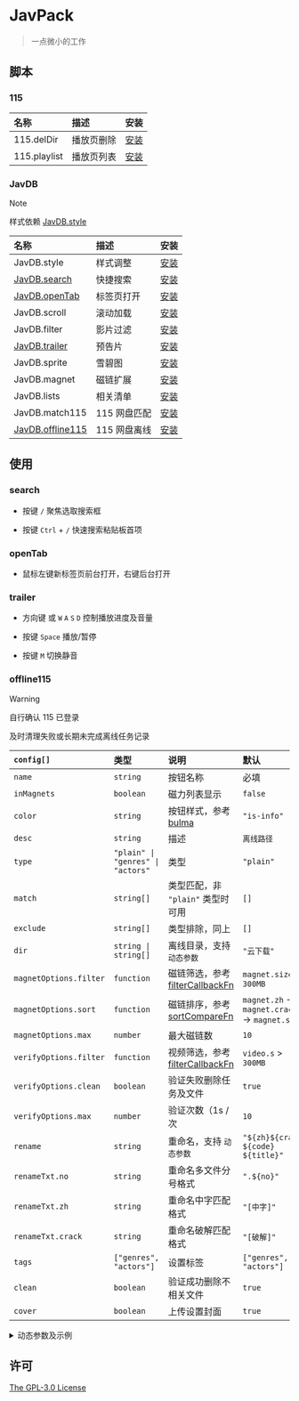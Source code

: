 # JavPack

> 一点微小的工作

## 脚本

### 115

| 名称         | 描述       | 安装                                                                           |
| :----------- | :--------- | :----------------------------------------------------------------------------- |
| 115.delDir   | 播放页删除 | [安装](https://github.com/bolin-dev/JavPack/raw/main/115/115.delDir.user.js)   |
| 115.playlist | 播放页列表 | [安装](https://github.com/bolin-dev/JavPack/raw/main/115/115.playlist.user.js) |

### JavDB

> [!NOTE]
> 样式依赖 [JavDB.style](https://github.com/bolin-dev/JavPack/raw/main/javdb/JavDB.style.user.js)

| 名称                            | 描述         | 安装                                                                                 |
| :------------------------------ | :----------- | :----------------------------------------------------------------------------------- |
| JavDB.style                     | 样式调整     | [安装](https://github.com/bolin-dev/JavPack/raw/main/javdb/JavDB.style.user.js)      |
| [JavDB.search](#search)         | 快捷搜索     | [安装](https://github.com/bolin-dev/JavPack/raw/main/javdb/JavDB.search.user.js)     |
| [JavDB.openTab](#opentab)       | 标签页打开   | [安装](https://github.com/bolin-dev/JavPack/raw/main/javdb/JavDB.openTab.user.js)    |
| JavDB.scroll                    | 滚动加载     | [安装](https://github.com/bolin-dev/JavPack/raw/main/javdb/JavDB.scroll.user.js)     |
| JavDB.filter                    | 影片过滤     | [安装](https://github.com/bolin-dev/JavPack/raw/main/javdb/JavDB.filter.user.js)     |
| [JavDB.trailer](#trailer)       | 预告片       | [安装](https://github.com/bolin-dev/JavPack/raw/main/javdb/JavDB.trailer.user.js)    |
| JavDB.sprite                    | 雪碧图       | [安装](https://github.com/bolin-dev/JavPack/raw/main/javdb/JavDB.sprite.user.js)     |
| JavDB.magnet                    | 磁链扩展     | [安装](https://github.com/bolin-dev/JavPack/raw/main/javdb/JavDB.magnet.user.js)     |
| JavDB.lists                     | 相关清单     | [安装](https://github.com/bolin-dev/JavPack/raw/main/javdb/JavDB.lists.user.js)      |
| JavDB.match115                  | 115 网盘匹配 | [安装](https://github.com/bolin-dev/JavPack/raw/main/javdb/JavDB.match115.user.js)   |
| [JavDB.offline115](#offline115) | 115 网盘离线 | [安装](https://github.com/bolin-dev/JavPack/raw/main/javdb/JavDB.offline115.user.js) |

## 使用

### search

- 按键 `/` 聚焦选取搜索框

- 按键 `Ctrl` + `/` 快速搜索粘贴板首项

### openTab

- 鼠标左键新标签页前台打开，右键后台打开

### trailer

- 方向键 或 `W` `A` `S` `D` 控制播放进度及音量

- 按键 `Space` 播放/暂停

- 按键 `M` 切换静音

### offline115

> [!WARNING]
> 自行确认 115 已登录
>
> 及时清理失败或长期未完成离线任务记录

| `config[]`             | 类型                              | 说明                                                                                                                                        | 默认                                         |
| :--------------------- | :-------------------------------- | :------------------------------------------------------------------------------------------------------------------------------------------ | :------------------------------------------- |
| `name`                 | `string`                          | 按钮名称                                                                                                                                    | 必填                                         |
| `inMagnets`            | `boolean`                         | 磁力列表显示                                                                                                                                | `false`                                      |
| `color`                | `string`                          | 按钮样式，参考 [bulma](https://bulma.io/documentation/elements/button/#colors)                                                              | `"is-info"`                                  |
| `desc`                 | `string`                          | 描述                                                                                                                                        | `离线路径`                                   |
| `type`                 | `"plain" \| "genres" \| "actors"` | 类型                                                                                                                                        | `"plain"`                                    |
| `match`                | `string[]`                        | 类型匹配，非 `"plain"` 类型时可用                                                                                                           | `[]`                                         |
| `exclude`              | `string[]`                        | 类型排除，同上                                                                                                                              | `[]`                                         |
| `dir`                  | `string \| string[]`              | 离线目录，支持 `动态参数`                                                                                                                   | `"云下载"`                                   |
| `magnetOptions.filter` | `function`                        | 磁链筛选，参考 [filterCallbackFn](https://developer.mozilla.org/zh-CN/docs/Web/JavaScript/Reference/Global_Objects/Array/filter#callbackfn) | `magnet.size` > `300MB`                      |
| `magnetOptions.sort`   | `function`                        | 磁链排序，参考 [sortCompareFn](https://developer.mozilla.org/zh-CN/docs/Web/JavaScript/Reference/Global_Objects/Array/toSorted#comparefn)   | `magnet.zh` → `magnet.crack` → `magnet.size` |
| `magnetOptions.max`    | `number`                          | 最大磁链数                                                                                                                                  | `10`                                         |
| `verifyOptions.filter` | `function`                        | 视频筛选，参考 [filterCallbackFn](https://developer.mozilla.org/zh-CN/docs/Web/JavaScript/Reference/Global_Objects/Array/filter#callbackfn) | `video.s` > `300MB`                          |
| `verifyOptions.clean`  | `boolean`                         | 验证失败删除任务及文件                                                                                                                      | `true`                                       |
| `verifyOptions.max`    | `number`                          | 验证次数（1s / 次                                                                                                                           | `10`                                         |
| `rename`               | `string`                          | 重命名，支持 `动态参数`                                                                                                                     | `"${zh}${crack} ${code} ${title}"`           |
| `renameTxt.no`         | `string`                          | 重命名多文件分号格式                                                                                                                        | `".${no}"`                                   |
| `renameTxt.zh`         | `string`                          | 重命名中字匹配格式                                                                                                                          | `"[中字]"`                                   |
| `renameTxt.crack`      | `string`                          | 重命名破解匹配格式                                                                                                                          | `"[破解]"`                                   |
| `tags`                 | `["genres", "actors"]`            | 设置标签                                                                                                                                    | `["genres", "actors"]`                       |
| `clean`                | `boolean`                         | 验证成功删除不相关文件                                                                                                                      | `true`                                       |
| `cover`                | `boolean`                         | 上传设置封面                                                                                                                                | `true`                                       |

<details><summary>动态参数及示例</summary>

```JavaScript
// code               番号
// codeFirstLetter    番号首字母
// prefix             前缀
// title              标题
// date               日期
// year               年
// month              月
// day                日
// director           导演
// maker              片商
// publisher          发行
// series             系列
// genres             类别
// actors             演员
// list               清单

// genre              genres[]，仅 type = "genres" 时可用
// actor              actors[]，仅 type = "actors" 时可用

// zh                 字幕资源，仅 rename 内可用
// crack              破解资源，仅 rename 内可用

// config 自定义配置示例:
const config = [
  {
    name: "云下载",
  },
  {
    name: "${genre}", // 仅 type = "genres" / "actors" 时支持 genre / actors 动态参数
    color: "is-warning is-medium",
    desc: "可自定义描述",
    type: "genres",
    match: [],
    exclude: ["褲襪"], // "褲襪" 会命中 "xx褲襪xx"，如 "連褲襪"
    magnetOptions: {
      filter: ({ size }) => {
        const magnetSize = parseFloat(size);
        return magnetSize > 300000000 || magnetSize < 1;
      },
      sort: (a, b) => {
        if (a.zh !== b.zh) return a.zh ? -1 : 1;
        if (a.crack !== b.crack) return a.crack ? -1 : 1;
        return parseFloat(b.size) - parseFloat(a.size);
      },
      max: 10,
    },
    dir: ["类别", "${genre}", "${maker}${prefix}"], // 等价: "类别/${genre}/${maker}${prefix}"
    verifyOptions: {
      filter: ({ s }) => s > 314572800,
      clean: true,
      max: 10,
    },
    rename: "${zh}${crack} ${code} ${title}",
    renameTxt: {
      no: "-${no}",
      zh: "[中字]", // 应匹配正则: /中文|中字|字幕|\[[a-z]?hdc[a-z]?\]|[-_\s]+(uc|c|ch|cu|zh)(?![a-z])/i
      crack: "[破解]", // 应匹配正则: /无码|無碼|流出|破解|解密版|uncensored|破[一-鿆]版|[-_\s]+(cu|u|uc)(?![a-z])/i
    },
    tags: ["actors"],
    clean: true,
    cover: false,
  },
];

// magnetOptions.filter, magnetOptions.sort 接收参数示例:
{
  zh: true,
  url: "magnet:?xt=urn:btih:9e84de75a5e7db566aa10ab6014d076041ff2f95",
  meta: "4.54GB, 1個文件",
  name: "EBWH-021-C.torrent",
  size: "4540000000",
  crack: false,
}
```

</details>

## 许可

[The GPL-3.0 License](./LICENSE)
